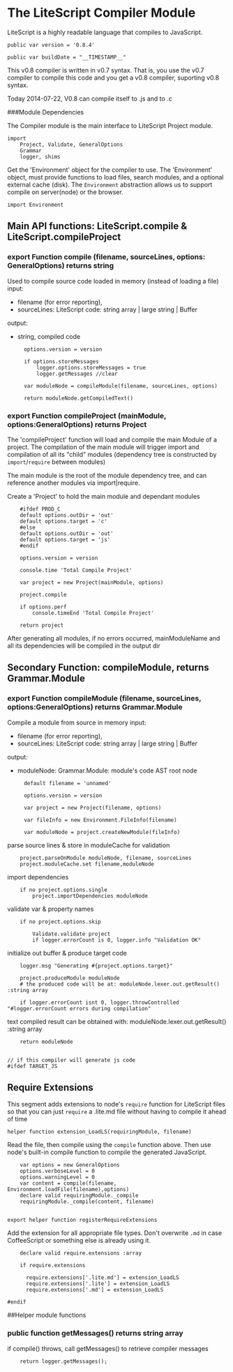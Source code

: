 The LiteScript Compiler Module
==============================
LiteScript is a highly readable language that compiles to JavaScript.

    public var version = '0.8.4'

    public var buildDate = "__TIMESTAMP__"

This v0.8 compiler is written in v0.7 syntax. 
That is, you use the v0.7 compiler to compile this code 
and you get a v0.8 compiler, suporting v0.8 syntax.

Today 2014-07-22, V0.8 can compile itself to .js and to .c

###Module Dependencies

The Compiler module is the main interface to LiteScript Project module.
    
    import 
        Project, Validate, GeneralOptions
        Grammar 
        logger, shims
    
Get the 'Environment' object for the compiler to use.
The 'Environment' object, must provide functions to load files, search modules, 
and a optional external cache (disk). 
The `Environment` abstraction allows us to support compile on server(node) or the browser.

    import Environment

   
## Main API functions: LiteScript.compile & LiteScript.compileProject

### export Function compile (filename, sourceLines, options: GeneralOptions) returns string

Used to compile source code loaded in memory (instead of loading a file)
input: 
* filename (for error reporting), 
* sourceLines: LiteScript code: string array | large string | Buffer 

output: 
* string, compiled code

        options.version = version

        if options.storeMessages
            logger.options.storeMessages = true
            logger.getMessages //clear

        var moduleNode = compileModule(filename, sourceLines, options)

        return moduleNode.getCompiledText()


### export Function compileProject (mainModule, options:GeneralOptions) returns Project

The 'compileProject' function will load and compile the main Module of a project. 
The compilation of the main module will trigger import and compilation of all its "child" modules 
(dependency tree is constructed by `import`/`require` between modules)

The main module is the root of the module dependency tree, and can reference
another modules via import|require.

Create a 'Project' to hold the main module and dependant modules

        #ifdef PROD_C
        default options.outDir = 'out'
        default options.target = 'c'
        #else
        default options.outDir = 'out'
        default options.target = 'js'
        #endif

        options.version = version

        console.time 'Total Compile Project'

        var project = new Project(mainModule, options)

        project.compile

        if options.perf
            console.timeEnd 'Total Compile Project'

        return project

After generating all modules, if no errors occurred, 
mainModuleName and all its dependencies will be compiled in the output dir

## Secondary Function: compileModule, returns Grammar.Module

### export Function compileModule (filename, sourceLines, options:GeneralOptions) returns Grammar.Module
Compile a module from source in memory
input: 
* filename (for error reporting), 
* sourceLines: LiteScript code: string array | large string | Buffer 

output: 
* moduleNode: Grammar.Module: module's code AST root node 

		default filename = 'unnamed'

        options.version = version

        var project = new Project(filename, options)

        var fileInfo = new Environment.FileInfo(filename)

        var moduleNode = project.createNewModule(fileInfo)

parse source lines & store in moduleCache for validation
        
        project.parseOnModule moduleNode, filename, sourceLines
        project.moduleCache.set filename,moduleNode

import dependencies

        if no project.options.single
            project.importDependencies moduleNode

validate var & property names

        if no project.options.skip

            Validate.validate project
            if logger.errorCount is 0, logger.info "Validation OK"

initialize out buffer & produce target code 
    
        logger.msg "Generating #{project.options.target}"

        project.produceModule moduleNode
        # the produced code will be at: moduleNode.lexer.out.getResult() :string array

        if logger.errorCount isnt 0, logger.throwControlled "#logger.errorCount errors during compilation"

text compiled result can be obtained with: moduleNode.lexer.out.getResult() :string array

        return moduleNode


    // if this compiler will generate js code
    #ifdef TARGET_JS

Require Extensions
------------------

This segment adds extensions to node's `require` function 
for LiteScript files so that you can just `require` a .lite.md file 
without having to compile it ahead of time 

    helper function extension_LoadLS(requiringModule, filename)

Read the file, then compile using the `compile` function above. 
Then use node's built-in compile function to compile the generated JavaScript.

        var options = new GeneralOptions
        options.verboseLevel = 0
        options.warningLevel = 0 
        var content = compile(filename, Environment.loadFile(filename),options)
        declare valid requiringModule._compile
        requiringModule._compile(content, filename)


    export helper function registerRequireExtensions
    
Add the extension for all appropriate file types. Don't overwrite `.md` in case CoffeeScript or something else is already using it.

        declare valid require.extensions :array

        if require.extensions

          require.extensions['.lite.md'] = extension_LoadLS
          require.extensions['.lite'] = extension_LoadLS
          require.extensions['.md'] = extension_LoadLS

    #endif 

##Helper module functions

### public function getMessages() returns string array
if compile() throws, call getMessages() to retrieve compiler messages

        return logger.getMessages();

